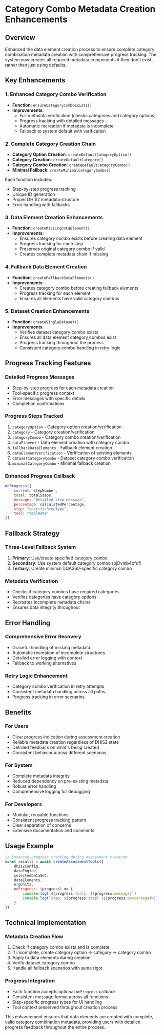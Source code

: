 # Category Combo Metadata Creation Enhancements

## Overview
Enhanced the data element creation process to ensure complete category combination metadata creation with comprehensive progress tracking. The system now creates all required metadata components if they don't exist, rather than just using defaults.

## Key Enhancements

### 1. Enhanced Category Combo Verification
- **Function**: `ensureCategoryComboExists()`
- **Improvements**:
  - Full metadata verification (checks categories and category options)
  - Progress tracking with detailed messages
  - Automatic recreation if metadata is incomplete
  - Fallback to system default with verification

### 2. Complete Category Creation Chain
- **Category Option Creation**: `createDefaultCategoryOption()`
- **Category Creation**: `createDefaultCategory()`
- **Category Combo Creation**: `createDefaultCategoryCombo()`
- **Minimal Fallback**: `createMinimalCategoryCombo()`

Each function includes:
- Step-by-step progress tracking
- Unique ID generation
- Proper DHIS2 metadata structure
- Error handling with fallbacks

### 3. Data Element Creation Enhancements
- **Function**: `createMissingDataElement()`
- **Improvements**:
  - Ensures category combo exists before creating data element
  - Progress tracking for each step
  - Preserves original category combo if valid
  - Creates complete metadata chain if missing

### 4. Fallback Data Element Creation
- **Function**: `createFallbackDataElements()`
- **Improvements**:
  - Creates category combo before creating fallback elements
  - Progress tracking for each element
  - Ensures all elements have valid category combos

### 5. Dataset Creation Enhancements
- **Function**: `createSingleDataset()`
- **Improvements**:
  - Verifies dataset category combo exists
  - Ensures all data element category combos exist
  - Progress tracking throughout the process
  - Consistent category combo handling in retry logic

## Progress Tracking Features

### Detailed Progress Messages
- Step-by-step progress for each metadata creation
- Tool-specific progress context
- Error messages with specific details
- Completion confirmations

### Progress Steps Tracked
1. `categoryOption` - Category option creation/verification
2. `category` - Category creation/verification
3. `categoryCombo` - Category combo creation/verification
4. `dataElement` - Data element creation with category combo
5. `fallbackDataElements` - Fallback element creation
6. `dataElementVerification` - Verification of existing elements
7. `datasetCategoryCombo` - Dataset category combo verification
8. `minimalCategoryCombo` - Minimal fallback creation

### Enhanced Progress Callback
```javascript
onProgress({
    current: stepNumber,
    total: totalSteps,
    message: "Detailed step message",
    percentage: calculatedPercentage,
    step: "specificStepType",
    tool: "toolName"
})
```

## Fallback Strategy

### Three-Level Fallback System
1. **Primary**: Use/create specified category combo
2. **Secondary**: Use system default category combo (bjDvmb4bfuf)
3. **Tertiary**: Create minimal DQA360-specific category combo

### Metadata Verification
- Checks if category combos have required categories
- Verifies categories have category options
- Recreates incomplete metadata chains
- Ensures data integrity throughout

## Error Handling

### Comprehensive Error Recovery
- Graceful handling of missing metadata
- Automatic recreation of incomplete structures
- Detailed error logging with context
- Fallback to working alternatives

### Retry Logic Enhancement
- Category combo verification in retry attempts
- Consistent metadata handling across all paths
- Progress tracking in error scenarios

## Benefits

### For Users
- Clear progress indication during assessment creation
- Reliable metadata creation regardless of DHIS2 state
- Detailed feedback on what's being created
- Consistent behavior across different scenarios

### For System
- Complete metadata integrity
- Reduced dependency on pre-existing metadata
- Robust error handling
- Comprehensive logging for debugging

### For Developers
- Modular, reusable functions
- Consistent progress tracking pattern
- Clear separation of concerns
- Extensive documentation and comments

## Usage Example

```javascript
// Enhanced progress tracking during assessment creation
const results = await createAssessmentTools({
    dhis2Config,
    dataEngine,
    selectedDataSet,
    dataElements,
    orgUnits,
    onProgress: (progress) => {
        console.log(`${progress.tool}: ${progress.message}`)
        console.log(`Step: ${progress.step} (${progress.percentage}%)`)
    }
})
```

## Technical Implementation

### Metadata Creation Flow
1. Check if category combo exists and is complete
2. If incomplete, create category option → category → category combo
3. Apply to data elements during creation
4. Verify dataset category combo
5. Handle all fallback scenarios with same rigor

### Progress Integration
- Each function accepts optional `onProgress` callback
- Consistent message format across all functions
- Step-specific progress types for UI handling
- Tool context preserved throughout creation process

This enhancement ensures that data elements are created with complete, valid category combination metadata, providing users with detailed progress feedback throughout the entire process.